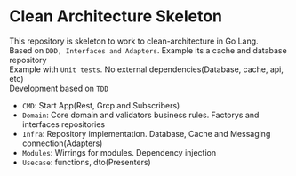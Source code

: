 # Clean Architecture Skeleton

This repository is skeleton to work to clean-architecture in Go Lang.  
Based on `DDD, Interfaces and Adapters`. Example its a cache and database repository  
Example with `Unit tests`. No external dependencies(Database, cache, api, etc)  
Development based on `TDD`  


- `CMD`: Start App(Rest, Grcp and Subscribers)  
- `Domain`: Core domain and validators business rules. Factorys and interfaces repositories
- `Infra`: Repository implementation. Database, Cache and Messaging connection(Adapters)
- `Modules`: Wirrings for modules. Dependency injection
- `Usecase`: functions, dto(Presenters) 

